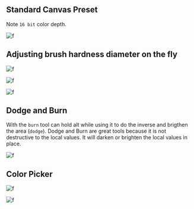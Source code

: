 ## Standard Canvas Preset

Note `16 bit` color depth. 

![f](https://imgur.com/tGe5RhK.png)

## Adjusting brush hardness diameter on the fly

![f](https://imgur.com/VVxA2xc.png)

![f](https://imgur.com/OYsmjnJ.png)

![f](https://imgur.com/due118a.png)


## Dodge and Burn

With the `burn` tool can hold alt while using it to do the inverse and brigthen the area (`dodge`). Dodge and Burn are great tools because it is not destructive to the local values. It will darken or brighten the local values in place.

![f](https://imgur.com/m97ka8g.png)

## Color Picker

![f](https://imgur.com/f9SovFr.png)

![f](https://imgur.com/r5aXend.png)
